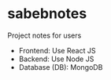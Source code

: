 # sabebnotes
Project notes for users
- Frontend: Use React JS
- Backend: Use Node JS
- Database (DB): MongoDB
